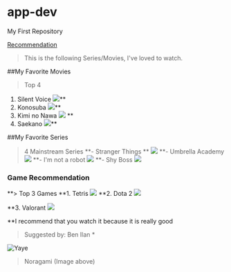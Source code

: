 # app-dev
My First Repository

[Recommendation](https://github.com/splookey/app-dev/blob/readme-edits/README.md)

> This is the following Series/Movies, I've loved to watch.

##My Favorite Movies
>Top 4
1. Silent Voice  ![](https://wallpaperaccess.com/full/1084610.jpg)**
2. Konosuba  ![](https://wallpapers.com/images/hd/konosuba-team-5kir4xbh9edsitgp.jpg)**
3. Kimi no Nawa ![](https://wallpaperaccess.com/full/1146484.jpg)  **
4. Saekano ![](https://c4.wallpaperflare.com/wallpaper/78/299/615/anime-saekano-how-to-raise-a-boring-girlfriend-megumi-kat%C5%8D-wallpaper-preview.jpg)**

##My Favorite Series
> 4 Mainstream Series 
**- Stranger Things ** ![](https://images.wallpapersden.com/image/download/stranger-things-season-4-poster_bWhtbGeUmZqaraWkpJRmbmdlrWZlbWU.jpg)
**- Umbrella Academy ![](https://images3.alphacoders.com/109/thumb-1920-1093025.jpg)
**- I'm not a robot ![](https://www.hellokpop.com/wp-content/uploads/2017/12/main-bg2.jpg)
**- Shy Boss ![](https://tigapuluhlimaadegan.files.wordpress.com/2017/04/08.jpg)

### Game Recommendation
**> Top 3 Games
**1. Tetris ![](https://www.pixelstalk.net/wp-content/uploads/images1/Tetris-Logo-Wallpaper.jpg)
**2. Dota 2 ![](ttps://wallpaperaccess.com/full/671214.jpg)

**3. Valorant ![](https://images.wallpapersden.com/image/download/valorant-gaming-character_bWpqbmaUmZqaraWkpJRnbW1trWZuaWg.jpg)

**I recommend that you watch it because it is really good 
> Suggested by: Ben Ilan *

![ Yaye ](https://i.pinimg.com/originals/cb/37/db/cb37db46255b7995387cf88a284b6561.jpg)
> Noragami (Image above)
